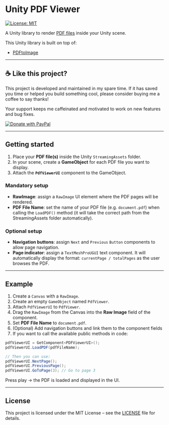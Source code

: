 # Unity PDF Viewer

[![License: MIT](https://img.shields.io/badge/license-MIT-blue?style=flat-square)](LICENSE)

A Unity library to render [PDF files](https://en.wikipedia.org/wiki/PDF) inside your Unity scene.  

This Unity library is built on top of:
* [PDFtoImage](https://github.com/sungaila/PDFtoImage)  

---

## ☕ Like this project?

This project is developed and maintained in my spare time. If it has saved you time or helped you build something cool, please consider buying me a coffee to say thanks!

Your support keeps me caffeinated and motivated to work on new features and bug fixes.

<a href="https://paypal.me/matteomuratore1">
  <img src="https://img.shields.io/badge/PayPal-00457C?style=for-the-badge&logo=paypal&logoColor=white" alt="Donate with PayPal" />
</a>

---

## Getting started

1. Place your **PDF file(s)** inside the Unity `StreamingAssets` folder.  
2. In your scene, create a **GameObject** for each PDF file you want to display.  
3. Attach the **`PdfViewerUI`** component to the GameObject.  

### Mandatory setup
- **RawImage**: assign a `RawImage` UI element where the PDF pages will be rendered.  
- **PDF File Name**: set the name of your PDF file (e.g. `document.pdf`) when calling the `LoadPDF()` method (it will take the correct path from the StreamingAssets folder automatically).

### Optional setup
- **Navigation buttons**: assign `Next` and `Previous` `Button` components to allow page navigation.  
- **Page indicator**: assign a `TextMeshProUGUI` text component. It will automatically display the format: `currentPage / totalPages` as the user browses the PDF.  

---

## Example

1. Create a `Canvas` with a `RawImage`.  
2. Create an empty `GameObject` named `PdfViewer`.  
3. Attach `PdfViewerUI` to `PdfViewer`.  
4. Drag the `RawImage` from the Canvas into the **Raw Image** field of the component.  
5. Set **PDF File Name** to `document.pdf`.  
6. (Optional) Add navigation buttons and link them to the component fields
7. If you want to call the available public methods in code:  

 ```csharp
 pdfViewerUI = GetComponent<PDFViewerUI>();
 pdfViewerUI.LoadPDF(pdfFileName);
 
 // Then you can use:
 pdfViewerUI.NextPage();
 pdfViewerUI.PreviousPage();
 pdfViewerUI.GoToPage(3); // Go to page 3
 ```
 
Press play → the PDF is loaded and displayed in the UI.

---

## License
This project is licensed under the MIT License – see the [LICENSE](https://github.com/kdpkke/UnityPDFViewer/blob/main/LICENSE) file for details.

